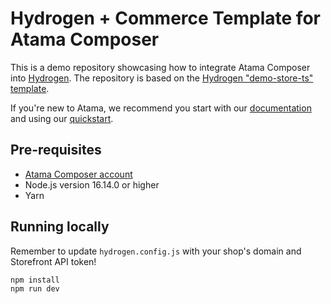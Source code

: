 # Hydrogen + Commerce Template for Atama Composer
This is a demo repository showcasing how to integrate Atama Composer into [Hydrogen](https://shopify.dev/custom-storefronts/hydrogen). The repository is based on the [Hydrogen "demo-store-ts" template](https://github.com/shopify/hydrogen/tree/dist/templates/demo-store-ts).

If you're new to Atama, we recommend you start with our [documentation](https://www.atama.co/docs/getting-started) and using our [quickstart](https://www.atama.co/docs/getting-started/quickstart).

## Pre-requisites

- [Atama Composer account](https://composer.atama.app/signup)
- Node.js version 16.14.0 or higher
- Yarn

## Running locally

Remember to update `hydrogen.config.js` with your shop's domain and Storefront API token!

```bash
npm install
npm run dev
```

